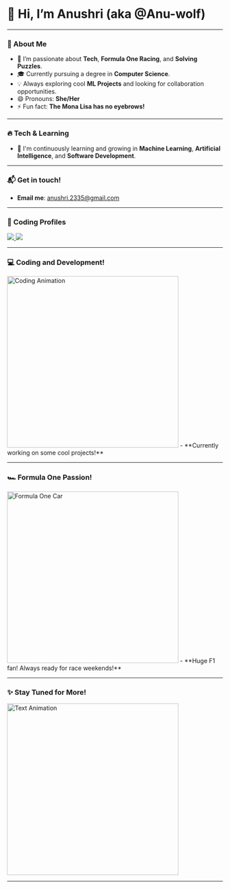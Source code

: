 # 👋 Hi, I’m Anushri (aka @Anu-wolf)

---

### 👀 About Me
- 🔧 I’m passionate about **Tech**, **Formula One Racing**, and **Solving Puzzles**.
- 🎓 Currently pursuing a degree in **Computer Science**.
- 💡 Always exploring cool **ML Projects** and looking for collaboration opportunities.
- 😄 Pronouns: **She/Her**
- ⚡ Fun fact: **The Mona Lisa has no eyebrows!**

---

### 🔥 Tech & Learning
- 🌱 I'm continuously learning and growing in **Machine Learning**, **Artificial Intelligence**, and **Software Development**.

---

### 📬 Get in touch!
- **Email me**: [anushri.2335@gmail.com](mailto:anushri.2335@gmail.com)

---

### 🚀 Coding Profiles

<a href="https://leetcode.com/u/user5598fM/">
    <img src="https://img.shields.io/badge/LeetCode-Solve&nbsp;Puzzles-orange?style=for-the-badge&logo=LeetCode&logoColor=white">
</a>

<a href="https://www.codechef.com/users/a235">
    <img src="https://img.shields.io/badge/CodeChef-Achievements&nbsp;coming&nbsp;soon!-brown?style=for-the-badge&logo=CodeChef&logoColor=white">
</a>

---

### 💻 Coding and Development!
<img src="https://media.giphy.com/media/qgQUggAC3Pfv687qPC/giphy.gif" width="400px" alt="Coding Animation">
- **Currently working on some cool projects!**

---

### 🏎️ Formula One Passion!
<img src="https://media.giphy.com/media/l0HlBO7eyXzSZkJri/giphy.gif" width="400px" alt="Formula One Car">
- **Huge F1 fan! Always ready for race weekends!**

---

### ✨ Stay Tuned for More!

<img src="https://media.giphy.com/media/3o7TKqoANytApslTe0/giphy.gif" width="400px" alt="Text Animation">

---

<!---
Anu-wolf/Anu-wolf is a ✨ special ✨ repository because its `README.md` (this file) appears on your GitHub profile.
You can click the Preview link to take a look at your changes.
--->


